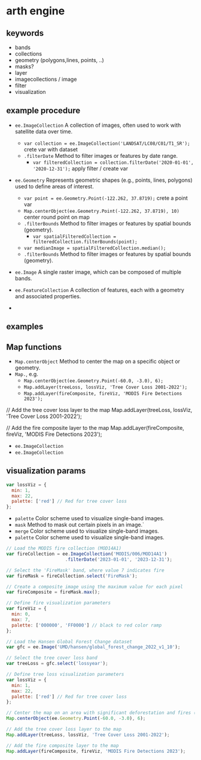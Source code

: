 # arth engine

## keywords
- bands
- collections
- geometry (polygons,lines, points, ..)
- masks?
- layer
- imagecollections / image
- filter
- visualization

## example procedure

- `ee.ImageCollection` A collection of images, often used to work with satellite data over time.
  - `var collection = ee.ImageCollection('LANDSAT/LC08/C01/T1_SR');` crete var with dataset
  - `.filterDate` Method to filter images or features by date range.
    - `var filteredCollection = collection.filterDate('2020-01-01', '2020-12-31');` apply filter / create var
- `ee.Geometry` Represents geometric shapes (e.g., points, lines, polygons) used to define areas of interest.
  - `var point = ee.Geometry.Point(-122.262, 37.8719);` crete a point var
  - `Map.centerObject(ee.Geometry.Point(-122.262, 37.8719), 10)` center round point on map
  - `.filterBounds` Method to filter images or features by spatial bounds (geometry).
    - `var spatialFilteredCollection = filteredCollection.filterBounds(point);`
  - `var medianImage = spatialFilteredCollection.median();`
  - `.filterBounds` Method to filter images or features by spatial bounds (geometry).

- `ee.Image` A single raster image, which can be composed of multiple bands.
- `ee.FeatureCollection` A collection of features, each with a geometry and associated properties.
- 
## examples



## Map functions
- `Map.centerObject` Method to center the map on a specific object or geometry.
- `Map.`, e.g.
  - `Map.centerObject(ee.Geometry.Point(-60.0, -3.0), 6);`
  - `Map.addLayer(treeLoss, lossViz, 'Tree Cover Loss 2001-2022');`
  - `Map.addLayer(fireComposite, fireViz, 'MODIS Fire Detections 2023');`

// Add the tree cover loss layer to the map
Map.addLayer(treeLoss, lossViz, 'Tree Cover Loss 2001-2022');

// Add the fire composite layer to the map
Map.addLayer(fireComposite, fireViz, 'MODIS Fire Detections 2023');
- `ee.ImageCollection`
- `ee.ImageCollection`

## visualization params
```js
var lossViz = {
  min: 1,
  max: 22,
  palette: ['red'] // Red for tree cover loss
};
```
- `palette` Color scheme used to visualize single-band images.
- `mask` Method to mask out certain pixels in an image.`
- `merge` Color scheme used to visualize single-band images.
- `palette` Color scheme used to visualize single-band images.



```js
// Load the MODIS fire collection (MOD14A1)
var fireCollection = ee.ImageCollection('MODIS/006/MOD14A1')
                      .filterDate('2023-01-01', '2023-12-31');

// Select the 'FireMask' band, where value 7 indicates fire
var fireMask = fireCollection.select('FireMask');

// Create a composite image using the maximum value for each pixel
var fireComposite = fireMask.max();

// Define fire visualization parameters
var fireViz = {
  min: 0,
  max: 7,
  palette: ['000000', 'FF0000'] // black to red color ramp
};

// Load the Hansen Global Forest Change dataset
var gfc = ee.Image('UMD/hansen/global_forest_change_2022_v1_10');

// Select the tree cover loss band
var treeLoss = gfc.select('lossyear');

// Define tree loss visualization parameters
var lossViz = {
  min: 1,
  max: 22,
  palette: ['red'] // Red for tree cover loss
};

// Center the map on an area with significant deforestation and fires (e.g., Amazon rainforest)
Map.centerObject(ee.Geometry.Point(-60.0, -3.0), 6);

// Add the tree cover loss layer to the map
Map.addLayer(treeLoss, lossViz, 'Tree Cover Loss 2001-2022');

// Add the fire composite layer to the map
Map.addLayer(fireComposite, fireViz, 'MODIS Fire Detections 2023');
```
